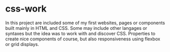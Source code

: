 # css-work
In this project are included some of my first websites, pages or components built mainly in HTML and CSS. Some may include other langages or syntaxes but the idea was to work with and discover CSS. Properties to create nice components of course, but also responsiveness using flexbox or grid displays.    
